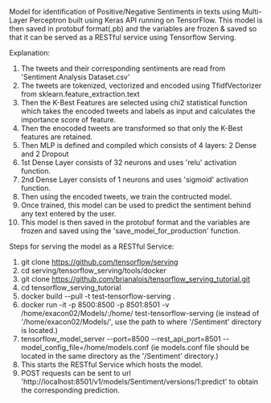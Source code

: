 Model for identification of Positive/Negative Sentiments in texts using Multi-Layer Perceptron built using Keras API running on TensorFlow. This model is then saved in protobuf format(.pb) and the variables are frozen & saved so that it can be served as a RESTful service using Tensorflow Serving.

Explanation:

1. The tweets and their corresponding sentiments are read from 'Sentiment Analysis Dataset.csv'
2. The tweets are tokenized, vectorized and encoded using TfidfVectorizer from sklearn.feature_extraction.text
3. Then the K-Best Features are selected using chi2 statistical function which takes the encoded tweets and labels as input and calculates the importance score of feature.
4. Then the enocoded tweets are transformed so that only the K-Best features are retained.
5. Then MLP is defined and compiled which consists of 4 layers: 2 Dense and 2 Dropout
6. 1st Dense Layer consists of 32 neurons and uses 'relu' activation function.
7. 2nd Dense Layer consists of 1 neurons and uses 'sigmoid' activation function.
8. Then using the encoded tweets, we train the contructed model.
9. Once trained, this model can be used to predict the sentiment behind any text entered by the user.
10. This model is then saved in the protobuf format and the variables are frozen and saved using the 'save_model_for_production' function.

Steps for serving the model as a RESTful Service:

1. git clone https://github.com/tensorflow/serving
2. cd serving/tensorflow_serving/tools/docker
3. git clone https://github.com/brianalois/tensorflow_serving_tutorial.git
4. cd tensorflow_serving_tutorial
5. docker build --pull -t test-tensorflow-serving .
6. docker run -it -p 8500:8500 -p 8501:8501 -v /home/exacon02/Models/:/home/ test-tensorflow-serving
(ie instead of '/home/exacon02/Models/', use the path to where '/Sentiment' directory is located.)
7. tensorflow_model_server --port=8500 --rest_api_port=8501 --model_config_file=/home/models.conf
(ie models.conf file should be located in the same directory as the '/Sentiment' directory.)
8. This starts the RESTful Service which hosts the model.
9. POST requests can be sent to url 'http://localhost:8501/v1/models/Sentiment/versions/1:predict' to obtain the corresponding prediction.
